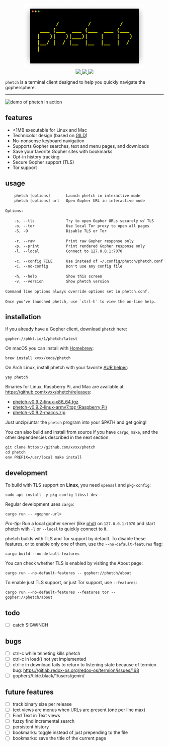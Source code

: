 <!--
      /         /         /
 ___ (___  ___ (___  ___ (___
|   )|   )|___)|    |    |   )
|__/ |  / |__  |__  |__  |  /
|
--> <p align="center"> <img src="./img/logo.png"> <br>
<a href="https://git.io/JveQo">
<img src="https://img.shields.io/github/v/release/xvxx/phetch?include_prereleases">
</a>
<a href="https://crates.io/crates/phetch">
<img src="https://img.shields.io/crates/v/phetch">
</a>
<a href="https://git.io/JvR5g">
<img src="https://github.com/xvxx/phetch/workflows/build/badge.svg">
</a>
</p>

`phetch` is a terminal client designed to help you quickly navigate
the gophersphere.

<hr>

![demo of phetch in action](img/phetch-demo.gif "demo of phetch")

## features

- <1MB executable for Linux and Mac
- Technicolor design (based on [GILD](https://github.com/xvxx/gild))
- No-nonsense keyboard navigation
- Supports Gopher searches, text and menu pages, and downloads
- Save your favorite Gopher sites with bookmarks
- Opt-in history tracking
- Secure Gopher support (TLS)
- Tor support

## usage

        phetch [options]       Launch phetch in interactive mode
        phetch [options] url   Open Gopher URL in interactive mode

    Options:

        -s, --tls              Try to open Gopher URLs securely w/ TLS
        -o, --tor              Use local Tor proxy to open all pages
        -S, -O                 Disable TLS or Tor

        -r, --raw              Print raw Gopher response only
        -p, --print            Print rendered Gopher response only
        -l, --local            Connect to 127.0.0.1:7070

        -c, --config FILE      Use instead of ~/.config/phetch/phetch.conf
        -C, --no-config        Don't use any config file

        -h, --help             Show this screen
        -v, --version          Show phetch version

    Command line options always override options set in phetch.conf.

    Once you've launched phetch, use `ctrl-h` to view the on-line help.

## installation

If you already have a Gopher client, download `phetch` here:

    gopher://phkt.io/1/phetch/latest

On macOS you can install with [Homebrew](https://brew.sh/):

    brew install xvxx/code/phetch

On Arch Linux, install phetch with your favorite [AUR helper][aur]:

    yay phetch

Binaries for Linux, Raspberry Pi, and Mac are available at
https://github.com/xvxx/phetch/releases:

- [phetch-v0.9.2-linux-x86_64.tgz][0]
- [phetch-v0.9.2-linux-armv7.tgz (Raspberry Pi)][1]
- [phetch-v0.9.2-macos.zip][2]

Just unzip/untar the `phetch` program into your $PATH and get going!

You can also build and install from source if you have `cargo`,
`make`, and the other dependencies described in the next section:

    git clone https://github.com/xvxx/phetch
    cd phetch
    env PREFIX=/usr/local make install

## development

To build with TLS support on **Linux**, you need `openssl` and
`pkg-config`:

    sudo apt install -y pkg-config libssl-dev

Regular development uses `cargo`:

    cargo run -- <gopher-url>

*Pro-tip:* Run a local gopher server (like [phd][phd]) on
`127.0.0.1:7070` and start phetch with `-l` or `--local` to quickly
connect to it.

phetch builds with TLS and Tor support by default. To disable these
features, or to enable only one of them, use the
`--no-default-features` flag:

    cargo build --no-default-features

You can check whether TLS is enabled by visiting the About page:

    cargo run --no-default-features -- gopher://phetch/about

To enable just TLS support, or just Tor support, use `--features`:

    cargo run --no-default-features --features tor -- gopher://phetch/about

## todo

- [ ] catch SIGWINCH

## bugs

- [ ] ctrl-c while telneting kills phetch
- [ ] ctrl-c in load() not yet implemented
- [ ] ctrl-c in download fails to return to listening state
      because of termion bug:
      https://gitlab.redox-os.org/redox-os/termion/issues/168
- [ ] gopher://tilde.black/1/users/genin/

## future features

- [ ] track binary size per release
- [ ] text views are menus when URLs are present (one per line max)
- [ ] Find Text in Text views
- [ ] fuzzy find incremental search
- [ ] persistent history
- [ ] bookmarks: toggle instead of just prepending to the file
- [ ] bookmarks: save the title of the current page

[0]: https://github.com/xvxx/phetch/releases/download/v0.9.2/phetch-v0.9.2-linux-x86_64.tgz
[1]: https://github.com/xvxx/phetch/releases/download/v0.9.2/phetch-v0.9.2-linux-armv7.tgz
[2]: https://github.com/xvxx/phetch/releases/download/v0.9.2/phetch-v0.9.2-macos.zip
[phd]: https://github.com/xvxx/phd
[aur]: https://wiki.archlinux.org/index.php/AUR_helpers
